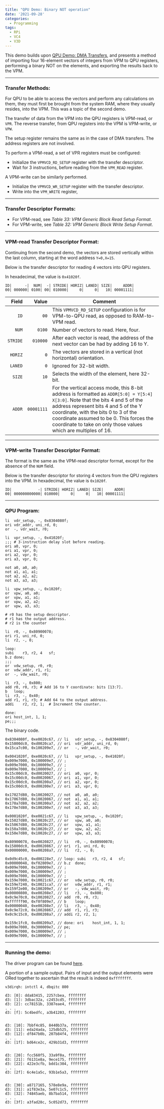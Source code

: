 ```yaml
---
title: "QPU Demo: Binary NOT operation"
date: '2021-09-28'
categories:
  - Programming
tags:
  - RPi
  - VC4
  - V3D
---
```


This demo builds upon
[QPU Demo: DMA Transfers](/wip/post/2021/09/28/qpu-demo-dma-transfers/),
and presents a method of importing four 16-element vectors of integers
from VPM to QPU registers, performing a binary NOT on the elements, and
exporting the results back to the VPM.

---
### **Transfer Methods:**

For QPU to be able to access the vectors and perform any calculations on them,
they must first be brought from the system RAM, where they usually resides,
into the VPM. This was a topic of the second demo.

The transfer of data from the VPM into the QPU registers is VPM-read, or `VPR`.
The reverse transfer, from QPU registers into the VPM is VPM-write, or `VPW`.

The setup register remains the same as in the case of DMA transfers. The
address registers are not involved.

To perform a VPM-read, a set of VPR registers must be configured:

- Initialize the `VPMVCD_RD_SETUP` register with the transfer descriptor.
- Wait for 3 instructions, before reading from the `VPM_READ` register.

A VPM-write can be similarly performed.
- Initialize the `VPMVCD_WR_SETUP` register with the transfer descriptor.
- Write into the `VPM_WRITE` register,

---
### **Transfer Descriptor Formats:**

- For VPM-read, see *Table 33: VPM Generic Block Read Setup Format*.
- For VPM-write, see *Table 32: VPM Generic Block Write Setup Format*.

---

### **VPM-read Transfer Descriptor Format:**

Continuing from the second demo, the vectors are stored vertically within the
last column, starting at the word address `Y=0,X=15`.

Below is the transfer descriptor for reading 4 vectors into QPU registers.

In hexadecimal, the value is `0x41020f`.

```
ID|      -|  NUM|  -| STRIDE| HORIZ| LANED| SIZE|     ADDR|
00| 000000| 0100| 00| 010000|     0|     0|   10| 00001111|
```

|Field|Value|Comment|
|-----:|-----:|-------|
|`ID`|`00`| This `VPMVCD_RD_SETUP` configuration is for VPM-to-QPU read, as opposed to RAM-to-VPM read.
|`NUM`|`0100`| Number of vectors to read. Here, four.
|`STRIDE`|`010000`| After each vector is read, the address of the next vector can be had by adding 16 to Y.
|`HORIZ`|`0`| The vectors are stored in a vertical (not horizontal) orientation.
|`LANED`|`0`| Ignored for 32-bit width.
|`SIZE`|`10`| Selects the width of the element, here 32-bit.
|`ADDR`|`00001111`| For the vertical access mode, this 8-bit address is formatted as `ADDR[5:0] = Y[5:4] X[3:0]`. Note that the bits 4 and 5 of the address represent bits 4 and 5 of the Y coordinate, with the bits 0 to 3 of the coordinate assumed to be 0. This forces the coordinate to take on only those values which are multiples of 16.

---
### **VPM-write Transfer Descriptor Format:**

The format is the same as the VPM-read descriptor format, except for the
absence of the `NUM` field.

Below is the transfer descriptor for storing 4 vectors from the QPU registers
into the VPM.
In hexadecimal, the value is `0x1020f`.

```
ID|            -| STRIDE| HORIZ| LANED| SIZE|     ADDR|
00| 000000000000| 010000|     0|     0|   10| 00001111|
```
---
### **QPU Program:**

```
li	vdr_setup, -, 0x8304080f;
ori	vdr_addr, uni_rd, 0;
or	-, vdr_wait, r0;

li	vpr_setup, -, 0x41020f;
;;;	# 3-instruction delay slot before reading.
ori	a0, vpr, 0;
ori	a1, vpr, 0;
ori	a2, vpr, 0;
ori	a3, vpr, 0;

not	a0, a0, a0;
not	a1, a1, a1;
not	a2, a2, a2;
not	a3, a3, a3;

li	vpw_setup, -, 0x1020f;
or	vpw, a0, a0;
or	vpw, a1, a1;
or	vpw, a2, a2;
or	vpw, a3, a3;

# r0 has the setup descriptor.
# r1 has the output address.
# r2 is the counter

li	r0, -, 0x80900078;
ori	r1, uni_rd, 0;
li	r2, -, 0;

loop:
subi	r3, r2, 4	sf;
b.z	done;
;;;
or	vdw_setup, r0, r0;
or	vdw_addr, r1, r1;
or	-, vdw_wait, r0;

li	r3, -, 0x800;
add	r0, r0, r3;	# Add 16 to Y coordinate: bits [13:7].
b	loop;
li	r3, -, 0x40;
add	r1, r1, r3;	# Add 64 to the output address.
addi	r2, r2, 1;	# Increment the counter.

done:
ori	host_int, 1, 1;
pe;;;
```

The binary code.
```
0x8304080f, 0xe0020c67, // li	vdr_setup, -, 0x8304080f;
0x15800dc0, 0xd0020ca7, // ori	vdr_addr, uni_rd, 0;
0x15ca7c00, 0x100209e7, // or	-, vdr_wait, r0;

0x0041020f, 0xe0020c67, // li	vpr_setup, -, 0x41020f;
0x009e7000, 0x100009e7, // ;
0x009e7000, 0x100009e7, // ;
0x009e7000, 0x100009e7, // ;
0x15c00dc0, 0xd0020027, // ori	a0, vpr, 0;
0x15c00dc0, 0xd0020067, // ori	a1, vpr, 0;
0x15c00dc0, 0xd00200a7, // ori	a2, vpr, 0;
0x15c00dc0, 0xd00200e7, // ori	a3, vpr, 0;

0x17027d80, 0x10020027, // not	a0, a0, a0;
0x17067d80, 0x10020067, // not	a1, a1, a1;
0x170a7d80, 0x100200a7, // not	a2, a2, a2;
0x170e7d80, 0x100200e7, // not	a3, a3, a3;

0x0001020f, 0xe0021c67, // li	vpw_setup, -, 0x1020f;
0x15027d80, 0x10020c27, // or	vpw, a0, a0;
0x15067d80, 0x10020c27, // or	vpw, a1, a1;
0x150a7d80, 0x10020c27, // or	vpw, a2, a2;
0x150e7d80, 0x10020c27, // or	vpw, a3, a3;

0x80900078, 0xe0020827, // li	r0, -, 0x80900078;
0x15800dc0, 0xd0020867, // ori	r1, uni_rd, 0;
0x00000000, 0xe00208a7, // li	r2, -, 0;

0x0d9c45c0, 0xd00228e7, // loop: subi	r3, r2, 4	sf;
0x00000048, 0xf02809e7, // b.z	done;
0x009e7000, 0x100009e7, // ;
0x009e7000, 0x100009e7, // ;
0x009e7000, 0x100009e7, // ;
0x159e7000, 0x10021c67, // or	vdw_setup, r0, r0;
0x159e7240, 0x10021ca7, // or	vdw_addr, r1, r1;
0x159f2e00, 0x100209e7, // or	-, vdw_wait, r0;
0x00000800, 0xe00208e7, // li	r3, -, 0x800;
0x0c9e70c0, 0x10020827, // add	r0, r0, r3;
0xffffff90, 0xf0f809e7, // b	loop;
0x00000040, 0xe00208e7, // li	r3, -, 0x40;
0x0c9e72c0, 0x10020867, // add	r1, r1, r3;
0x0c9c15c0, 0xd00208a7, // addi	r2, r2, 1;

0x159c1fc0, 0xd00209a7, // done: ori	host_int, 1, 1;
0x009e7000, 0x300009e7, // pe;
0x009e7000, 0x100009e7, // ;
0x009e7000, 0x100009e7, // ;
```

---
### **Running the demo:**

The driver program can be found
[here](https://github.com/asurati/x03/blob/main/demo/d3.c).

A portion of a sample output. Pairs of input and the output elements were
ORed together to ascertain that the result is indeed `0xffffffff`.

```
v3dirqh: intctl 4, dbqitc 800

d3: [0]: dda83415, 2257cbea, ffffffff
d3: [1]: 3dbac32a, c2453cd5, ffffffff
d3: [2]: cc78151b, 3387eae4, ffffffff
. . .
d3: [f]: 5c4bedfc, a3b41203, ffffffff


d3: [10]: 7bbf4c85, 8440b37a, ffffffff
d3: [11]: eda24ada, 125db525, ffffffff
d3: [12]: df847b0b, 207b84f4, ffffffff
. . .
d3: [1f]: bd64ce2c, 429b31d3, ffffffff


d3: [20]: fcc560f5, 33a9f0a, ffffffff
d3: [21]: f6131e8a, 9ece175, ffffffff
d3: [22]: 422e3cfb, bdd1c304, ffffffff
. . .
d3: [2f]: 6c4e1a5c, 93b1e5a3, ffffffff


d3: [30]: a8717165, 578e8e9a, ffffffff
d3: [31]: a1f83e3a, 5e07c1c5, ffffffff
d3: [32]: 74845aeb, 8b7ba514, ffffffff
. . .
d3: [3f]: a3fad28c, 5c052d73, ffffffff
```
